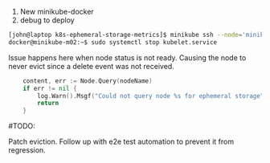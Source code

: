 

1. New minikube-docker
2. debug to deploy



```bash
[john@laptop k8s-ephemeral-storage-metrics]$ minikube ssh --node='minikube-m02' 
docker@minikube-m02:~$ sudo systemctl stop kubelet.service
```


Issue happens here when node status is not ready. Causing the node to never evict since a delete event was not received. 
```go
	content, err := Node.Query(nodeName)
	if err != nil {
		log.Warn().Msgf("Could not query node %s for ephemeral storage", nodeName)
		return
	}
```

#TODO:

Patch eviction. Follow up with e2e test automation to prevent it from regression.